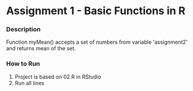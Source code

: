 
# Assignment 1 - Basic Functions in R

### Description
Function myMean() accepts a set of numbers from variable 'assignment2' and returns mean of the set.

### How to Run
1) Project is based on 02.R in RStudio
2) Run all lines
